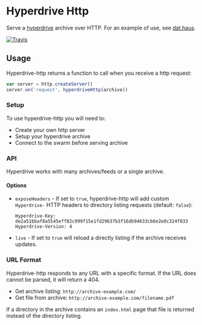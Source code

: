 # Hyperdrive Http

Serve a [hyperdrive](https://github.com/mafintosh/hyperdrive) archive over HTTP. For an example of use, see [dat.haus](https://github.com/juliangruber/dat.haus).

[![Travis](https://api.travis-ci.org/joehand/hyperdrive-http.svg)](https://travis-ci.org/joehand/hyperdrive-http)

## Usage

Hyperdrive-http returns a function to call when you receive a http request:

```js
var server = http.createServer()
server.on('request', hyperdriveHttp(archive))
```

### Setup

To use hyperdrive-http you will need to:

* Create your own http server
* Setup your hyperdrive archive
* Connect to the swarm before serving archive

### API

Hyperdrive works with many archives/feeds or a single archive.

#### Options

- `exposeHeaders` - If set to `true`, hyperdrive-http will add custom `Hyperdrive-` HTTP headers to directory listing requests (default: `false`):
  ```http
  Hyperdrive-Key: de2a51bbaf8a5545eff82c999f15e1fd29637b3f16db94633cb6e2e0c324f833
  Hyperdrive-Version: 4
  ```
- `live` - If set to `true` will reload a directly listing if the archive receives updates.

### URL Format

Hyperdrive-http responds to any URL with a specific format. If the URL does cannot be parsed, it will return a 404.

* Get archive listing: `http://archive-example.com/`
* Get file from archive: `http://archive-example.com/filename.pdf`

If a directory in the archive contains an `index.html` page that file is returned instead of the directory listing.
